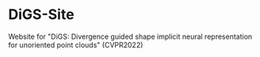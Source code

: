 # DiGS-Site
Website for "DiGS: Divergence guided shape implicit neural representation for unoriented point clouds" (CVPR2022)
